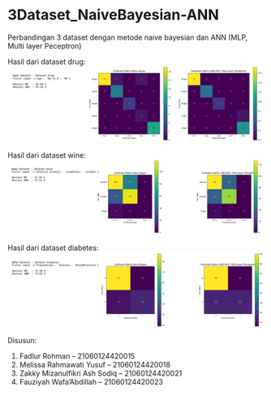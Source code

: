 # 3Dataset_NaiveBayesian-ANN
Perbandingan 3 dataset dengan metode naive bayesian dan ANN (MLP, Multi layer Peceptron)

Hasil dari dataset drug:
![screenshot](Result-dataset-drug.png)

Hasil dari dataset wine:
![screenshot](Result-dataset-wine.png)

Hasil dari dataset diabetes:
![screenshot](Result-dataset-diabetes.png)


Disusun:
1. Fadlur Rohman – 21060124420015
2. Melissa Rahmawati Yusuf – 21060124420018
3. Zakky Mizanulfikri Ash Sodiq – 21060124420021
4. Fauziyah Wafa’Abdillah – 21060124420023
